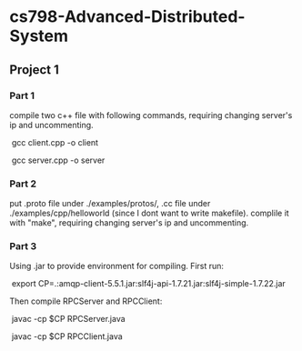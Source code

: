 # cs798-Advanced-Distributed-System
## Project 1

### Part 1

compile two c++ file with following commands, requiring changing server's ip and uncommenting.

​	gcc client.cpp -o client

​	gcc server.cpp -o server

### Part 2 ###

put .proto file under ./examples/protos/, .cc file under ./examples/cpp/helloworld (since I dont want to write makefile). complile it with "make", requiring changing server's ip and uncommenting. 

### Part 3 ###

Using .jar to provide environment for compiling. First run:

​	export CP=.:amqp-client-5.5.1.jar:slf4j-api-1.7.21.jar:slf4j-simple-1.7.22.jar

Then compile RPCServer and RPCClient:

​	javac -cp $CP RPCServer.java

​	javac -cp $CP RPCClient.java

